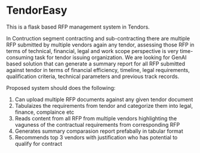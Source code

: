 # TendorEasy
This is a flask based RFP management system in Tendors.


In Contruction segment contracting and sub-contracting there are multiple RFP submitted by multiple vendors again any tendor, assessing those RFP in terms of technical, financial, legal and work scope perspective is very time-consuming task for tendor issuing organization. We are looking for GenAI based solution that can generate a summary report for all RFP submitted against tendor in terms of financial efficiency, timeline, legal requirements, qualification criteria, technical parameters and previous track records. 

Proposed system should does the following:
1. Can upload multiple RFP documents against any given tendor document 
2. Tabulaizes the requirements from tendor and categorize them into legal, finance, complaince etc 
3. Reads content from all RFP from multiple vendors highlighting the vaguness of the contractual requirements from corresponding RFP 
4. Generates summary comparasion report prefabally in tabular format 
5. Recommends top 3 vendors with justification who has potential to qualify for contract 
